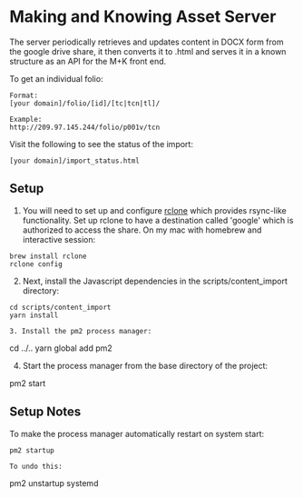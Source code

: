 Making and Knowing Asset Server
================

The server periodically retrieves and updates content in DOCX form from the google drive share, it then converts it to .html and serves it in a known structure as an API for the M+K front end.

To get an individual folio:
```
Format:  
[your domain]/folio/[id]/[tc|tcn|tl]/

Example:  
http://209.97.145.244/folio/p001v/tcn
```

Visit the following to see the status of the import:  
```
[your domain]/import_status.html
```

Setup
-----
1. You will need to set up and configure [rclone](https://rclone.org/) which provides rsync-like functionality. Set up rclone to have a destination called 'google' which is authorized to access the share. On my mac with homebrew and interactive session:  
```
brew install rclone  
rclone config
```

2. Next, install the Javascript dependencies in the scripts/content_import directory:
```
cd scripts/content_import
yarn install

3. Install the pm2 process manager: 
```
cd ../..
yarn global add pm2

4. Start the process manager from the base directory of the project:

pm2 start

Setup Notes
------------

To make the process manager automatically restart on system start:

```
pm2 startup

To undo this:

````
pm2 unstartup systemd

